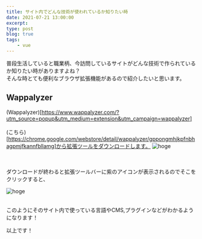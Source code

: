 ```yaml
---
title: サイト内でどんな技術が使われているか知りたい時
date: 2021-07-21 13:00:00
excerpt:
type: post
blog: true
tags:
    - vue
---
```


普段生活していると職業柄、今訪問しているサイトがどんな技術で作られているか知りたい時がありますよね？  
そんな時とても便利なブラウザ拡張機能があるので紹介したいと思います。

## Wappalyzer
(Wappalyzer)[https://www.wappalyzer.com/?utm_source=popup&utm_medium=extension&utm_campaign=wappalyzer]  
<br>
(こちら)[https://chrome.google.com/webstore/detail/wappalyzer/gppongmhjkpfnbhagpmjfkannfbllamg]から拡張ツールをダウンロードします。
![hoge](https://pedantic-goldberg-e70663.netlify.app/image/072201.png)  

<br>
<br>
ダウンロードが終わると拡張ツールバーに紫のアイコンが表示されるのでそこをクリックすると、

![hoge](https://pedantic-goldberg-e70663.netlify.app/image/0722.png)  
<br>

このようにそのサイト内で使っている言語やCMS,プラグインなどがわかるようになります！  

以上です！